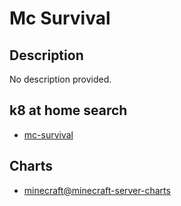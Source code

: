 # Mc Survival

## Description

No description provided.

## k8 at home search

- [mc-survival](https://nanne.dev/k8s-at-home-search/#/mc-survival)

## Charts

- [minecraft@minecraft-server-charts](https://itzg.github.io/minecraft-server-charts/)
